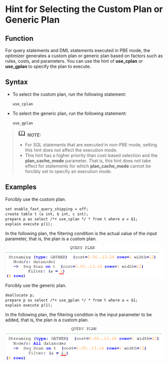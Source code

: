 # Hint for Selecting the Custom Plan or Generic Plan<a name="EN-US_TOPIC_0000001096560522"></a>

## Function<a name="section290819468377"></a>

For query statements and DML statements executed in PBE mode, the optimizer generates a custom plan or generic plan based on factors such as rules, costs, and parameters. You can use the hint of  **use\_cplan**  or  **use\_gplan**  to specify the plan to execute.

## Syntax<a name="section530131664410"></a>

-   To select the custom plan, run the following statement:

    ```
    use_cplan
    ```

-   To select the generic plan, run the following statement:

    ```
    use_gplan
    ```


>![](public_sys-resources/icon-note.gif) **NOTE:** 
>-   For SQL statements that are executed in non-PBE mode, setting this hint does not affect the execution mode.
>-   This hint has a higher priority than cost-based selection and the  **plan\_cache\_mode**  parameter. That is, this hint does not take effect for statements for which  **plan\_cache\_mode**  cannot be forcibly set to specify an execution mode.

## Examples<a name="section41303128143838"></a>

Forcibly use the custom plan.

```
set enable_fast_query_shipping = off;
create table t (a int, b int, c int);
prepare p as select /*+ use_cplan */ * from t where a = $1;
explain execute p(1);
```

In the following plan, the filtering condition is the actual value of the input parameter, that is, the plan is a custom plan.

![](figures/en-us_image_0000001097419094.png)

Forcibly use the generic plan.

```
deallocate p;
prepare p as select /*+ use_gplan */ * from t where a = $1;
explain execute p(1);
```

In the following plan, the filtering condition is the input parameter to be added, that is, the plan is a custom plan.

![](figures/en-us_image_0000001097739076.png)

